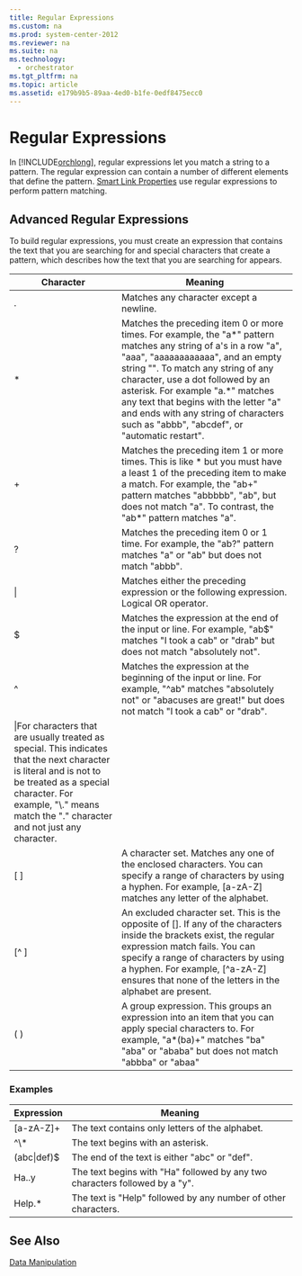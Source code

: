 ```yaml
---
title: Regular Expressions
ms.custom: na
ms.prod: system-center-2012
ms.reviewer: na
ms.suite: na
ms.technology: 
  - orchestrator
ms.tgt_pltfrm: na
ms.topic: article
ms.assetid: e179b9b5-89aa-4ed0-b1fe-0edf8475ecc0
---
```

# Regular Expressions
In [!INCLUDE[orchlong](Token/orchlong_md.md)], regular expressions let you match a string to a pattern. The regular expression can contain a number of different elements that define the pattern. [Smart Link Properties](assetId:///334614e1-4192-46b5-868b-13d4d61b9fcb) use regular expressions to perform pattern matching.

## Advanced Regular Expressions
To build regular expressions, you must create an expression that contains the text that you are searching for and special characters that create a pattern, which describes how the text that you are searching for appears.

|Character|Meaning|
|-------------|-----------|
|.|Matches any character except a newline.|
|\*|Matches the preceding item 0 or more times. For example, the "a\*" pattern matches any string of a's in a row "a", "aaa", "aaaaaaaaaaaa", and an empty string "". To match any string of any character, use a dot followed by an asterisk. For example "a.\*" matches any text that begins with the letter "a" and ends with any string of characters such as "abbb", "abcdef", or "automatic restart".|
|\+|Matches the preceding item 1 or more times. This is like \* but you must have a least 1 of the preceding item to make a match. For example, the "ab\+" pattern matches "abbbbb", "ab", but does not match "a". To contrast, the "ab\*" pattern matches "a".|
|?|Matches the preceding item 0 or 1 time. For example, the "ab?" pattern matches "a" or "ab" but does not match "abbb".|
|&#124;|Matches either the preceding expression or the following expression. Logical OR operator.|
|$|Matches the expression at the end of the input or line. For example, "ab$" matches "I took a cab" or "drab" but does not match "absolutely not".|
|^|Matches the expression at the beginning of the input or line. For example, "^ab" matches "absolutely not" or "abacuses are great\!" but does not match "I took a cab" or "drab".|
|\\|For characters that are usually treated as special. This indicates that the next character is literal and is not to be treated as a special character. For example, "\\." means match the "." character and not just any character.|
|\[ \]|A character set. Matches any one of the enclosed characters. You can specify a range of characters by using a hyphen. For example, \[a\-zA\-Z\] matches any letter of the alphabet.|
|\[^ \]|An excluded character set. This is the opposite of \[\]. If any of the characters inside the brackets exist, the regular expression match fails. You can specify a range of characters by using a hyphen. For example, \[^a\-zA\-Z\] ensures that none of the letters in the alphabet are present.|
|\( \)|A group expression. This groups an expression into an item that you can apply special characters to. For example, "a\*\(ba\)\+" matches "ba" "aba" or "ababa" but does not match "abbba" or "abaa"|

### Examples

|Expression|Meaning|
|--------------|-----------|
|\[a\-zA\-Z\]\+|The text contains only letters of the alphabet.|
|^\\\*|The text begins with an asterisk.|
|\(abc&#124;def\)$|The end of the text is either "abc" or "def".|
|Ha..y|The text begins with "Ha" followed by any two characters followed by a "y".|
|Help.\*|The text is "Help" followed by any number of other characters.|

## See Also
[Data Manipulation](Data-Manipulation.md)


